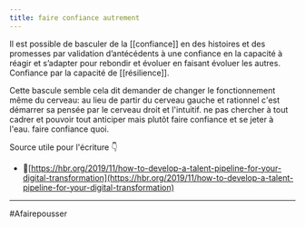 ```yaml
---
title: faire confiance autrement
---
```


Il est possible de basculer de la [[confiance]] en des histoires et des promesses par validation d’antécédents à une confiance en la capacité à réagir et s’adapter pour rebondir et évoluer en faisant évoluer les autres. Confiance par la capacité de [[résilience]].

Cette bascule semble cela dit demander de changer le fonctionnement même du cerveau: au lieu de partir du cerveau gauche et rationnel c'est démarrer sa pensée par le cerveau droit et l'intuitif. ne pas chercher à tout cadrer et pouvoir tout anticiper mais plutôt faire confiance et se jeter à l'eau. faire confiance quoi.


Source utile pour l'écriture 👇
-   🔗[](https://hbr.org/2019/11/how-to-develop-a-talent-pipeline-for-your-digital-transformation)[https://hbr.org/2019/11/how-to-develop-a-talent-pipeline-for-your-digital-transformation](https://hbr.org/2019/11/how-to-develop-a-talent-pipeline-for-your-digital-transformation)

---
#Afairepousser 